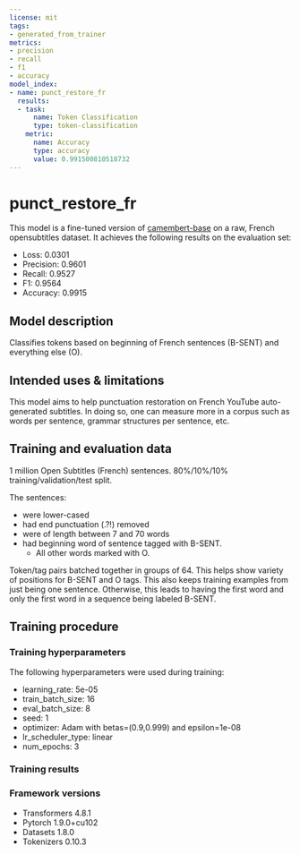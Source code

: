 ```yaml
---
license: mit
tags:
- generated_from_trainer
metrics:
- precision
- recall
- f1
- accuracy
model_index:
- name: punct_restore_fr
  results:
  - task:
      name: Token Classification
      type: token-classification
    metric:
      name: Accuracy
      type: accuracy
      value: 0.991500810518732
---
```


<!-- This model card has been generated automatically according to the information the Trainer had access to. You
should probably proofread and complete it, then remove this comment. -->

# punct_restore_fr

This model is a fine-tuned version of [camembert-base](https://huggingface.co/camembert-base) on a raw, French opensubtitles dataset.
It achieves the following results on the evaluation set:
- Loss: 0.0301
- Precision: 0.9601
- Recall: 0.9527
- F1: 0.9564
- Accuracy: 0.9915

## Model description

Classifies tokens based on beginning of French sentences (B-SENT) and everything else (O).

## Intended uses & limitations

This model aims to help punctuation restoration on French YouTube auto-generated subtitles. In doing so, one can measure more in a corpus such as words per sentence, grammar structures per sentence, etc.
 
## Training and evaluation data

1 million Open Subtitles (French) sentences. 80%/10%/10% training/validation/test split.

The sentences:

- were lower-cased
- had end punctuation (.?!) removed
- were of length between 7 and 70 words
- had beginning word of sentence tagged with B-SENT.
    - All other words marked with O.

Token/tag pairs batched together in groups of 64. This helps show variety of positions for B-SENT and O tags. This also keeps training examples from just being one sentence. Otherwise, this leads to having the first word and only the first word in a sequence being labeled B-SENT.

## Training procedure

### Training hyperparameters

The following hyperparameters were used during training:
- learning_rate: 5e-05
- train_batch_size: 16
- eval_batch_size: 8
- seed: 1
- optimizer: Adam with betas=(0.9,0.999) and epsilon=1e-08
- lr_scheduler_type: linear
- num_epochs: 3

### Training results



### Framework versions

- Transformers 4.8.1
- Pytorch 1.9.0+cu102
- Datasets 1.8.0
- Tokenizers 0.10.3
